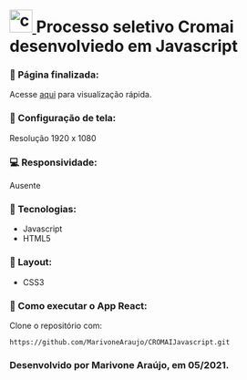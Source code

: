 
#  <a href="https://www.cromai.com/" target="_blank"> <img src="https://media-exp1.licdn.com/dms/image/C4D0BAQHYFUYykS9kXA/company-logo_200_200/0/1557178861892?e=2159024400&v=beta&t=5XD6KNs0af9m8gLcissMmsbdBMkrpsEGv1hVmh46ynM" alt="cromai" width="40" height="40"/> </a> Processo seletivo Cromai desenvolviedo em Javascript

### 📃 Página finalizada:
Acesse [ aqui](https://marivone-javascript-cromai.surge.sh/) para visualização rápida.

### 📱 Configuração de tela:
Resolução 1920 x 1080

### 💻 Responsividade:
Ausente

### 💾 Tecnologias:
- Javascript
- HTML5

### 🎨 Layout:
- CSS3

### 🔨 Como executar o App React:
Clone o repositório com:

```
https://github.com/MarivoneAraujo/CROMAIJavascript.git
```

### Desenvolvido por Marivone Araújo, em 05/2021.
